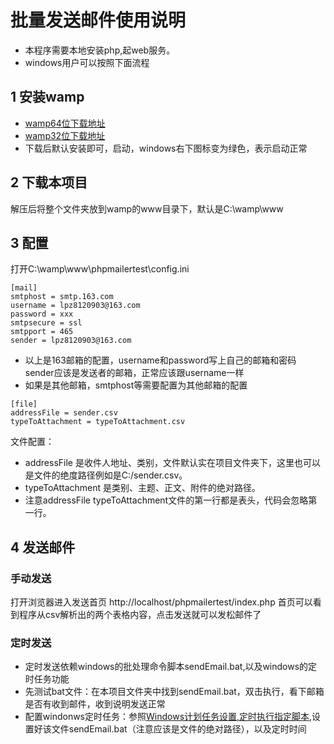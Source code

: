 # 批量发送邮件使用说明
- 本程序需要本地安装php,起web服务。
- windows用户可以按照下面流程
## 1 安装wamp
- [wamp64位下载地址](https://downloads.sourceforge.net/project/wampserver/WampServer%203/WampServer%203.0.0/wampserver3.0.6_x64_apache2.4.23_mysql5.7.14_php5.6.25-7.0.10.exe?r=https%3A%2F%2Fsourceforge.net%2Fprojects%2Fwampserver%2Ffiles%2F&ts=1497071273&use_mirror=jaist)
- [wamp32位下载地址](https://sourceforge.net/projects/wampserver/files/WampServer%203/WampServer%203.0.0/wampserver3.0.6_x86_apache2.4.23_mysql5.7.14_php5.6.25-7.0.10.exe/download)
- 下载后默认安装即可，启动，windows右下图标变为绿色，表示启动正常

## 2 下载本项目
解压后将整个文件夹放到wamp的www目录下，默认是C:\wamp\www

## 3 配置
打开C:\wamp\www\phpmailertest\config.ini

```
[mail]
smtphost = smtp.163.com
username = lpz8120903@163.com
password = xxx
smtpsecure = ssl
smtpport = 465
sender = lpz8120903@163.com
```
- 以上是163邮箱的配置，username和password写上自己的邮箱和密码 sender应该是发送者的邮箱，正常应该跟username一样
- 如果是其他邮箱，smtphost等需要配置为其他邮箱的配置

```
[file]
addressFile = sender.csv
typeToAttachment = typeToAttachment.csv
```
文件配置：
- addressFile 是收件人地址、类别，文件默认实在项目文件夹下，这里也可以是文件的绝度路径例如是C:/sender.csv。
- typeToAttachment 是类别、主题、正文、附件的绝对路径。
- 注意addressFile typeToAttachment文件的第一行都是表头，代码会忽略第一行。

## 4 发送邮件
### 手动发送
打开浏览器进入发送首页
http://localhost/phpmailertest/index.php
首页可以看到程序从csv解析出的两个表格内容，点击发送就可以发松邮件了
### 定时发送
- 定时发送依赖windows的批处理命令脚本sendEmail.bat,以及windows的定时任务功能
- 先测试bat文件：在本项目文件夹中找到sendEmail.bat，双击执行，看下邮箱是否有收到邮件，收到说明发送正常
- 配置windonws定时任务：参照[Windows计划任务设置,定时执行指定脚本](https://jingyan.baidu.com/article/e2284b2b72bffce2e6118d2c.html),设置好该文件sendEmail.bat（注意应该是文件的绝对路径），以及定时时间

